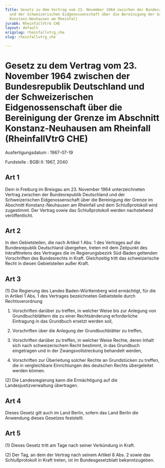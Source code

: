 ```yaml
---
Title: Gesetz zu dem Vertrag vom 23. November 1964 zwischen der Bundesrepublik Deutschland
  und der Schweizerischen Eidgenossenschaft über die Bereinigung der Grenze im Abschnitt
  Konstanz-Neuhausen am Rheinfall
jurabk: RheinfallVtrG CHE
layout: default
origslug: rheinfallvtrg_che
slug: rheinfallvtrg_che

---
```


# Gesetz zu dem Vertrag vom 23. November 1964 zwischen der Bundesrepublik Deutschland und der Schweizerischen Eidgenossenschaft über die Bereinigung der Grenze im Abschnitt Konstanz-Neuhausen am Rheinfall (RheinfallVtrG CHE)

Ausfertigungsdatum
:   1967-07-19

Fundstelle
:   BGBl II: 1967, 2040

## Art 1

Dem in Freiburg im Breisgau am 23. November 1964 unterzeichneten
Vertrag zwischen der Bundesrepublik Deutschland und der
Schweizerischen Eidgenossenschaft über die Bereinigung der Grenze im
Abschnitt Konstanz-Neuhausen am Rheinfall und dem Schlußprotokoll wird
zugestimmt. Der Vertrag sowie das Schlußprotokoll werden nachstehend
veröffentlicht.

## Art 2

In den Gebietsteilen, die nach Artikel 1 Abs. 1 des Vertrages auf die
Bundesrepublik Deutschland übergehen, treten mit dem Zeitpunkt des
Inkrafttretens des Vertrages die im Regierungsbezirk Süd-Baden
geltenden Vorschriften des Bundesrechts in Kraft. Gleichzeitig tritt
das schweizerische Recht in diesen Gebietsteilen außer Kraft.

## Art 3

(1) Die Regierung des Landes Baden-Württemberg wird ermächtigt, für
die in Artikel 1 Abs. 1 des Vertrages bezeichneten Gebietsteile durch
Rechtsverordnung

1.  Vorschriften darüber zu treffen, in welcher Weise bis zur Anlegung von
    Grundbuchblättern die zu einer Rechtsänderung erforderliche Eintragung
    in das Grundbuch ersetzt werden soll,


2.  Vorschriften über die Anlegung der Grundbuchblätter zu treffen,


3.  Vorschriften darüber zu treffen, in welcher Weise Rechte, deren Inhalt
    sich nach schweizerischem Recht bestimmt, in das Grundbuch eingetragen
    und in der Zwangsvollstreckung behandelt werden,


4.  Vorschriften zur Überleitung solcher Rechte an Grundstücken zu
    treffen, die in vergleichbare Einrichtungen des deutschen Rechts
    übergeleitet werden können.




(2) Die Landesregierung kann die Ermächtigung auf die
Landesjustizverwaltung übertragen.

## Art 4

Dieses Gesetz gilt auch im Land Berlin, sofern das Land Berlin die
Anwendung dieses Gesetzes feststellt.

## Art 5

(1) Dieses Gesetz tritt am Tage nach seiner Verkündung in Kraft.

(2) Der Tag, an dem der Vertrag nach seinem Artikel 8 Abs. 2 sowie das
Schlußprotokoll in Kraft treten, ist im Bundesgesetzblatt
bekanntzugeben.

